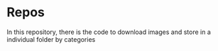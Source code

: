 # Repos
In this repository, there is the code to download images and store in a individual folder by categories
